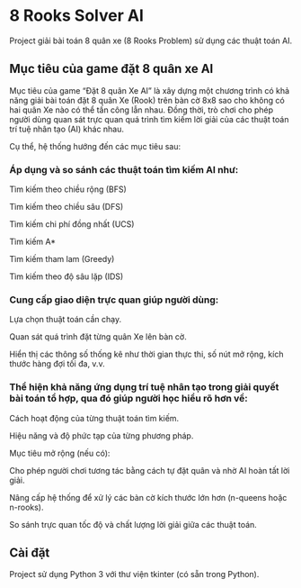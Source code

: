 # 8 Rooks Solver AI

Project giải bài toán 8 quân xe (8 Rooks Problem) sử dụng các thuật toán AI.

## Mục tiêu của game đặt 8 quân xe AI

Mục tiêu của game “Đặt 8 quân Xe AI” là xây dựng một chương trình có khả năng giải bài toán đặt 8 quân Xe (Rook) trên bàn cờ 8x8 sao cho không có hai quân Xe nào có thể tấn công lẫn nhau.
Đồng thời, trò chơi cho phép người dùng quan sát trực quan quá trình tìm kiếm lời giải của các thuật toán trí tuệ nhân tạo (AI) khác nhau.

Cụ thể, hệ thống hướng đến các mục tiêu sau:

### Áp dụng và so sánh các thuật toán tìm kiếm AI như:

Tìm kiếm theo chiều rộng (BFS)

Tìm kiếm theo chiều sâu (DFS)

Tìm kiếm chi phí đồng nhất (UCS)

Tìm kiếm A*

Tìm kiếm tham lam (Greedy)

Tìm kiếm theo độ sâu lặp (IDS)

### Cung cấp giao diện trực quan giúp người dùng:

Lựa chọn thuật toán cần chạy.

Quan sát quá trình đặt từng quân Xe lên bàn cờ.

Hiển thị các thông số thống kê như thời gian thực thi, số nút mở rộng, kích thước hàng đợi tối đa, v.v.

### Thể hiện khả năng ứng dụng trí tuệ nhân tạo trong giải quyết bài toán tổ hợp, qua đó giúp người học hiểu rõ hơn về:

Cách hoạt động của từng thuật toán tìm kiếm.

Hiệu năng và độ phức tạp của từng phương pháp.

 Mục tiêu mở rộng (nếu có):

Cho phép người chơi tương tác bằng cách tự đặt quân và nhờ AI hoàn tất lời giải.

Nâng cấp hệ thống để xử lý các bàn cờ kích thước lớn hơn (n-queens hoặc n-rooks).

So sánh trực quan tốc độ và chất lượng lời giải giữa các thuật toán.

## Cài đặt

Project sử dụng Python 3 với thư viện tkinter (có sẵn trong Python).
